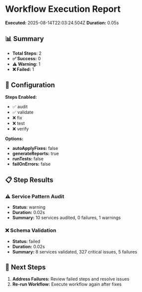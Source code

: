 # Workflow Execution Report

**Executed:** 2025-08-14T22:03:24.504Z
**Duration:** 0.05s

## 📊 Summary

- **Total Steps:** 2
- **✅ Success:** 0
- **⚠️ Warning:** 1
- **❌ Failed:** 1

## 🔧 Configuration

**Steps Enabled:**
- ✅ audit
- ✅ validate
- ❌ fix
- ❌ test
- ❌ verify

**Options:**
- **autoApplyFixes:** false
- **generateReports:** true
- **runTests:** false
- **failOnErrors:** false

## 📋 Step Results

### ⚠️ Service Pattern Audit

- **Status:** warning
- **Duration:** 0.02s
- **Summary:** 10 services audited, 0 failures, 1 warnings

### ❌ Schema Validation

- **Status:** failed
- **Duration:** 0.02s
- **Summary:** 8 services validated, 327 critical issues, 5 failures

## 🚀 Next Steps

1. **Address Failures:** Review failed steps and resolve issues
2. **Re-run Workflow:** Execute workflow again after fixes
